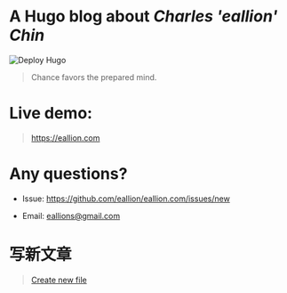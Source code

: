 # A Hugo blog about *Charles 'eallion' Chin*
![Deploy Hugo](https://github.com/eallion/hugo/workflows/Deploy%20Hugo/badge.svg)

> Chance favors the prepared mind.

# Live demo:
> <https://eallion.com>

# Any questions?

- Issue:
<https://github.com/eallion/eallion.com/issues/new>  

- Email: 
<eallions@gmail.com>

# 写新文章
> [Create new file](https://github.com/eallion/eallion.com/tree/master/content/posts/)